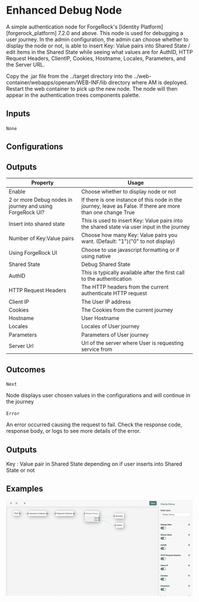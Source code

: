 <!--
 * The contents of this file are subject to the terms of the Common Development and
 * Distribution License (the License). You may not use this file except in compliance with the
 * License.
 *
 * You can obtain a copy of the License at legal/CDDLv1.0.txt. See the License for the
 * specific language governing permission and limitations under the License.
 *
 * When distributing Covered Software, include this CDDL Header Notice in each file and include
 * the License file at legal/CDDLv1.0.txt. If applicable, add the following below the CDDL
 * Header, with the fields enclosed by brackets [] replaced by your own identifying
 * information: "Portions copyright [year] [name of copyright owner]".
 *
 * Copyright 2022 ForgeRock AS.
-->
# Enhanced Debug Node

A simple authentication node for ForgeRock's [Identity Platform][forgerock_platform] 7.2.0 and above. This node is used 
for debugging a user journey. In the admin configuration, the admin can choose whether to display 
the node or not, is able to insert Key: Value pairs into Shared State / edit items in the Shared State while 
seeing what values are for AuthID, HTTP Request Headers, ClientIP, Cookies, Hostname, Locales, Parameters,
and the Server URL. 


Copy the .jar file from the ../target directory into the ../web-container/webapps/openam/WEB-INF/lib directory where AM is deployed.  Restart the web container to pick up the new node.  The node will then appear in the authentication trees components palette.

## Inputs

`None`
## Configurations

## Outputs
<table>
<thead>
<th>Property</th>
<th>Usage</th>
</thead>
<tr>
    <td>Enable</td>
    <td>Choose whether to display node or not</td>
</tr>
<tr>
    <td>2 or more Debug nodes in journey and using ForgeRock UI?</td>
    <td>If there is one instance of this node in the journey, leave as False. If there are more than one change True</td>
</tr>
<tr>
    <td>Insert into shared state</td>
    <td>This is used to insert Key: Value pairs into the shared state via user input in the journey</td>
</tr>
<tr>
    <td>Number of Key:Value pairs</td>
    <td>Choose how many Key: Value pairs you want. (Default: "1")("0" to not display)</td>
</tr>
<tr>
    <td>Using ForgeRock UI</td>
    <td>Choose to use javascript formatting or if using native</td>
</tr>
<tr>
    <td>Shared State</td>
    <td>Debug Shared State</td>
</tr><tr>
    <td>AuthID</td>
    <td>This is typically available after the first call to the authentication</td>
</tr><tr>
    <td>HTTP Request Headers</td>
    <td>The HTTP headers from the current authenticate HTTP request</td>
</tr><tr>
    <td>Client IP</td>
    <td>The User IP address</td>
</tr><tr>
    <td>Cookies</td>
    <td>The Cookies from the current journey</td>
</tr><tr>
    <td>Hostname</td>
    <td>User Hostname</td>
</tr><tr>
    <td>Locales</td>
    <td>Locales of User journey</td>
</tr><tr>
    <td>Parameters</td>
    <td>Parameters of User journey</td>
</tr><tr>
    <td>Server Url</td>
    <td>Url of the server where User is requesting service from</td>
</tr>
</table>

## Outcomes

`Next`

Node displays user chosen values in the configurations and will continue in the journey

`Error`

An error occurred causing the request to fail. Check the response code, response body, or logs to see more details of the error. 


## Outputs

Key : Value pair in Shared State depending on if user inserts into Shared State or not
## Examples

![ScreenShot](./example.png)
